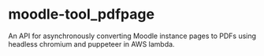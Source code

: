 # moodle-tool_pdfpage
An API for asynchronously converting Moodle instance pages to PDFs using headless chromium and puppeteer in AWS lambda.
